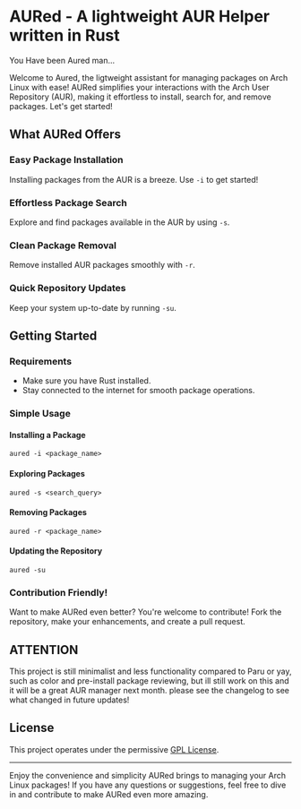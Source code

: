 # AURed - A lightweight AUR Helper written in Rust

You Have been Aured man...

Welcome to Aured, the ligtweight assistant for managing packages on Arch Linux with ease! AURed simplifies your interactions with the Arch User Repository (AUR), making it effortless to install, search for, and remove packages. Let's get started!

## What AURed Offers

### Easy Package Installation
Installing packages from the AUR is a breeze. Use `-i` to get started!

### Effortless Package Search
Explore and find packages available in the AUR by using `-s`.

### Clean Package Removal
Remove installed AUR packages smoothly with `-r`.

### Quick Repository Updates
Keep your system up-to-date by running `-su`.

## Getting Started

### Requirements
- Make sure you have Rust installed.
- Stay connected to the internet for smooth package operations.

### Simple Usage
#### Installing a Package
```
aured -i <package_name>
```

#### Exploring Packages
```
aured -s <search_query>
```

#### Removing Packages
```
aured -r <package_name>
```

#### Updating the Repository
```
aured -su
```

### Contribution Friendly!
Want to make AURed even better? You're welcome to contribute! Fork the repository, make your enhancements, and create a pull request.

## ATTENTION
This project is still minimalist and less functionality compared to Paru or yay, such as color and pre-install package reviewing, but ill still work on this and it will be a great AUR manager next month. please see the changelog to see what changed in future updates! 

## License

This project operates under the permissive [GPL License](LICENSE).

---

Enjoy the convenience and simplicity AURed brings to managing your Arch Linux packages! If you have any questions or suggestions, feel free to dive in and contribute to make AURed even more amazing.
